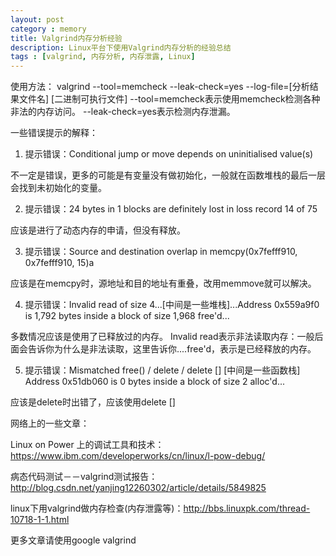 ```yaml
---
layout: post
category : memory
title: Valgrind内存分析经验
description: Linux平台下使用Valgrind内存分析的经验总结
tags : [valgrind, 内存分析, 内存泄露, Linux]
---
```



使用方法：
  valgrind --tool=memcheck --leak-check=yes --log-file=[分析结果文件名] [二进制可执行文件]
  --tool=memcheck表示使用memcheck检测各种非法的内存访问。
  --leak-check=yes表示检测内存泄漏。

一些错误提示的解释：

1. 提示错误：Conditional jump or move depends on uninitialised value(s)

不一定是错误，更多的可能是有变量没有做初始化，一般就在函数堆栈的最后一层会找到未初始化的变量。

2. 提示错误：24 bytes in 1 blocks are definitely lost in loss record 14 of 75

应该是进行了动态内存的申请，但没有释放。

3. 提示错误：Source and destination overlap in memcpy(0x7fefff910, 0x7fefff910, 15)a

应该是在memcpy时，源地址和目的地址有重叠，改用memmove就可以解决。

4. 提示错误：Invalid read of size 4...[中间是一些堆栈]...Address 0x559a9f0 is 1,792 bytes inside a block of size 1,968 free'd...

多数情况应该是使用了已释放过的内存。 Invalid read表示非法读取内存：一般后面会告诉你为什么是非法读取，这里告诉你....free'd，表示是已经释放的内存。

5. 提示错误：Mismatched free() / delete / delete [] [中间是一些函数栈] Address 0x51db060 is 0 bytes inside a block of size 2 alloc'd...

  应该是delete时出错了，应该使用delete []

网络上的一些文章：

  Linux on Power 上的调试工具和技术：https://www.ibm.com/developerworks/cn/linux/l-pow-debug/

  病态代码测试－－valgrind测试报告：http://blog.csdn.net/yanjing12260302/article/details/5849825

  linux下用valgrind做内存检查(内存泄露等)：http://bbs.linuxpk.com/thread-10718-1-1.html

  更多文章请使用google valgrind

